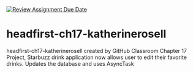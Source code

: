 [![Review Assignment Due Date](https://classroom.github.com/assets/deadline-readme-button-8d59dc4de5201274e310e4c54b9627a8934c3b88527886e3b421487c677d23eb.svg)](https://classroom.github.com/a/FTudDMmb)
# headfirst-ch17-katherinerosell
headfirst-ch17-katherinerosell created by GitHub Classroom
Chapter 17 Project, Starbuzz drink application now allows user to edit their favorite drinks. Updates the database and uses AsyncTask
